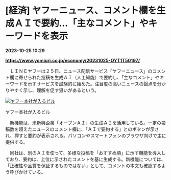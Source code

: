 # [経済] ヤフーニュース、コメント欄を生成ＡＩで要約…「主なコメント」やキーワードを表示

**2023-10-25 10:29**

**https://www.yomiuri.co.jp/economy/20231025-OYT1T50197/**

　ＬＩＮＥヤフーは２５日、ニュース配信サービス「ヤフーニュース」のコメント欄に寄せられた投稿を生成ＡＩ（人工知能）で要約し、「主なコメント」やキーワードを示すサービスを試験的に始めた。注目度の高いニュースの論点を分かりやすく示し、理解を促す狙いがあるという。

[![ヤフー本社が入るビル](https://www.yomiuri.co.jp/media/2023/10/20231025-OYT1I50144-1.jpg)](https://www.yomiuri.co.jp/pluralphoto/20231025-OYT1I50144/)

ヤフー本社が入るビル

　新機能は、米新興企業「オープンＡＩ」の生成ＡＩを活用している。一定の投稿数を超えたニュースのコメント欄に、「ＡＩで要約する」とのボタンが示され、押すと要約が表示される。パソコンやスマートフォンのブラウザ向けで主に提供する。

　同社は、別のＡＩを使って、多様な投稿を「おすすめ順」に示す機能を導入しており、要約は、上位に示されたコメントを基に生成する。新機能については、「正確性や品質を保証するものではない」として、コメントの本文も確認するよう呼びかけている。